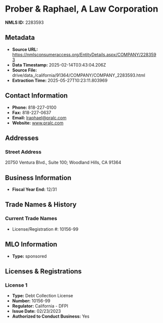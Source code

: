 # Prober & Raphael, A Law Corporation

**NMLS ID:** 2283593

## Metadata
- **Source URL:** https://nmlsconsumeraccess.org/EntityDetails.aspx/COMPANY/2283593
- **Data Timestamp:** 2025-02-14T03:43:04.206Z
- **Source File:** drive/data_/california/91364/COMPANY/COMPANY_2283593.html
- **Extraction Time:** 2025-05-27T10:23:11.803969

## Contact Information
- **Phone:** 818-227-0100
- **Fax:** 818-227-0637
- **Email:** lraphael@pralc.com
- **Website:** www.pralc.com

## Addresses
### Street Address
20750 Ventura Blvd., Suite 100; Woodland Hills, CA 91364

## Business Information
- **Fiscal Year End:** 12/31

## Trade Names & History
### Current Trade Names
- License/Registration #: 10156-99

## MLO Information
- **Type:** sponsored

## Licenses & Registrations

### License 1
- **Type:** Debt Collection License
- **Number:** 10156-99
- **Regulator:** California - DFPI
- **Issue Date:** 02/23/2023
- **Authorized to Conduct Business:** Yes
